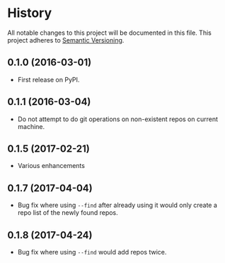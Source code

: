 # History
All notable changes to this project will be documented in this file. This project adheres to [Semantic Versioning](http://semver.org/).

## 0.1.0 (2016-03-01)
* First release on PyPI.

## 0.1.1 (2016-03-04)
* Do not attempt to do git operations on non-existent repos on current machine.

## 0.1.5 (2017-02-21)
* Various enhancements

## 0.1.7 (2017-04-04)
* Bug fix where using `--find` after already using it would only create a repo list of the newly found repos.

## 0.1.8 (2017-04-24)
* Bug fix where using `--find` would add repos twice.
